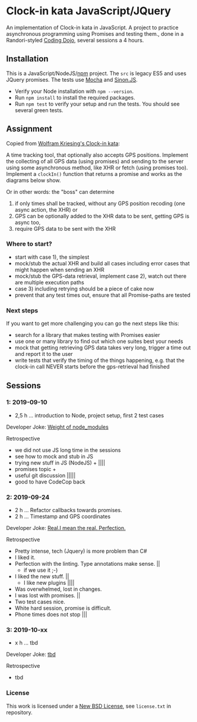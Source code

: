 # Clock-in kata JavaScript/JQuery

An implementation of Clock-in kata in JavaScript. A project to practice asynchronous programming using Promises and testing them., done in a Randori-styled [Coding Dojo](http://codingdojo.org/WhatIsCodingDojo/), several sessions a 4 hours.

## Installation

This is a JavaScript/NodeJS/[npm](https://www.npmjs.com/) project.
The `src` is legacy ES5 and uses JQuery promises.
The tests use [Mocha](https://mochajs.org/) and [Sinon.JS](http://sinonjs.org/).

* Verify your Node installation with `npm --version`.
* Run `npm install` to install the required packages.
* Run `npm test` to verify your setup and run the tests. You should see several green tests.

## Assignment

Copied from [Wolfram Kriesing's Clock-in kata](https://github.com/wolframkriesing/clock-in-kata/blob/master/README.md):

A time tracking tool, that optionally also accepts GPS positions.
Implement the collecting of all GPS data (using promises) and sending to the server using some asynchronous method, like XHR or fetch (using promises too).
Implement a `clockIn()` function that returns a promise and works as the diagrams below show.

Or in other words: the "boss" can determine

1) if only times shall be tracked, without any GPS position recoding (one async action, the XHR) or
2) GPS can be optionally added to the XHR data to be sent, getting GPS is async too,
3) require GPS data to be sent with the XHR

### Where to start?

* start with case 1), the simplest
* mock/stub the actual XHR and build all cases including error cases that might happen when sending an XHR
* mock/stub the GPS-data retrieval, implement case 2), watch out there are multiple execution paths
* case 3) including retrying should be a piece of cake now
* prevent that any test times out, ensure that all Promise-paths are tested

### Next steps

If you want to get more challenging you can go the next steps like this:

* search for a library that makes testing with Promises easier
* use one or many library to find out which one suites best your needs
* mock that getting retrieving GPS data takes very long, trigger a time out
  and report it to the user
* write tests that verify the timing of the things happening, e.g.
  that the clock-in call NEVER starts before the gps-retrieval had
  finished

## Sessions

### 1: 2019-09-10

* 2,5 h ... introduction to Node, project setup, first 2 test cases

Developer Joke: [Weight of node_modules](https://indexandmain.com/post/shrink-node-modules-with-refining/node_modules_meme.png)

Retrospective

* we did not use JS long time in the sessions
* see how to mock and stub in JS
* trying new stuff in JS (NodeJS) + ||||
* promises topic +
* useful git discussion |||||
* good to have CodeCop back

### 2: 2019-09-24

* 2 h ... Refactor callbacks towards promises.
* 2 h ... Timestamp and GPS coordinates

Developer Joke: [Real.I mean the real. Perfection.](https://i.redd.it/05b6u19pseoz.png)

Retrospective

* Pretty intense, tech (Jquery) is more problem than C#
* I liked it.
* Perfection with the linting. Type annotations make sense. ||
  * if we use it ;-)
* I liked the new stuff. ||
  * I like new plugins ||||
* Was overwhelmed, lost in changes.
* I was lost with promises. ||
* Two test cases nice.
* White hard session, promise is difficult.
* Phone times does not stop |||

### 3: 2019-10-xx

* x h ... tbd

Developer Joke: [tbd](tbd)

Retrospective

* tbd


### License

This work is licensed under a [New BSD License](http://opensource.org/licenses/bsd-license.php), see `license.txt` in repository.
